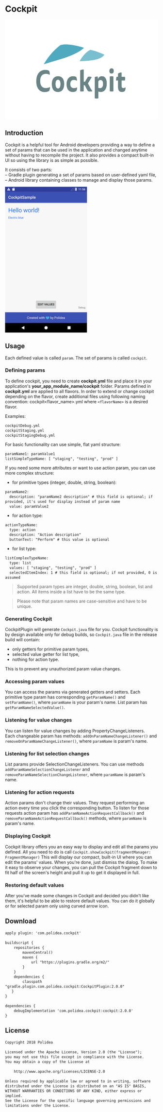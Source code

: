 # Cockpit
<p align="center">
    <img src="https://github.com/Polidea/Cockpit/blob/master/images/Cockpit_logo.jpg" width="594" height="328">
</p>

## Introduction

Cockpit is a helpful tool for Android developers providing a way to define a set of params that can be used in the application and changed anytime without having to recompile the project. It also provides a compact built-in UI so using the library is as simple as possible.

It consists of two parts:  
– Gradle plugin generating a set of params based on user-defined yaml file,  
– Android library containing classes to manage and display those params.

<img src="https://github.com/Polidea/Cockpit/blob/master/images/cockpit-2.gif" width="270" height="480">

## Usage
Each defined value is called `param`. The set of params is called `cockpit`.

### Defining params
To define cockpit, you need to create **cockpit.yml** file and place it in your application's **your_app_module_name/cockpit** folder. Params defined in **cockpit.yml** are applied to all flavors. In order to extend or change cockpit depending on the flavor, create additional files using following naming convention:
cockpit<flavor_name>.yml where `<flavorName>` is a desired flavor.

Examples:
```
cockpitDebug.yml
cockpitStaging.yml
cockpitStagingDebug.yml
```

For basic functionality can use simple, flat yaml structure:
```
paramName1: paramValue1
listSimpleTypeName: [ "staging", "testing", "prod" ]

```

If you need some more attributes or want to use action param, you can use more complex structure:
- for primitive types (integer, double, string, boolean):

```
paramName2:
  description: "paramName2 description" # this field is optional; if provided, it's used for display instead of param name
  value: paramValue2
```

- for action type:
```
actionTypeName:
  type: action
  description: "Action description"
  buttonText: "Perform" # this value is optional
```

- for list type:
```
listComplexTypeName:
  type: list
  values: [ "staging", "testing", "prod" ]
  selectedItemIndex: 1 # this field is optional; if not provided, 0 is assumed
```

> Supported param types are integer, double, string, boolean, list and action. All items inside a list have to be the same type.

> Please note that param names are case-sensitive and have to be unique.

### Generating Cockpit

CockpitPlugin will generate `Cockpit.java` file for you. 
Cockpit functionality is by design available only for debug builds, so `Cockpit.java` file in the release build will contain:
- only getters for primitive param types,
- selected value getter for list type,
- nothing for action type.

This is to prevent any unauthorized param value changes.

### Accessing param values
You can access the params via generated getters and setters. Each primitive type param has corresponding `getParamName()` and `setParamName()`, where `paramName` is your param's name. List param has `getParamNameSelectedValue()`.

### Listening for value changes
You can listen for value changes by adding PropertyChangeListeners.\
Each changeable param has methods: `addOnParamNameChangeListener()` and `removeOnParamNameChangeListener()`, where `paramName` is param's name.

### Listening for list selection changes
List params provide SelectionChangeListeners. You can use methods `addParamNameSelectionChangeListener` and `removeParamNameSelectionChangeListener`, where `paramName` is param's name.

### Listening for action requests
Action params don't change their values. They request performing an action every time you click the corresponding button.
To listen for those requests action param has `addParamNameActionRequestCallback()` and `removeParamNameActionRequestCallback()` methods, where `paramName` is param's name.

### Displaying Cockpit
Cockpit library offers you an easy way to display and edit all the params you defined. All you need to do is call
`Cockpit.showCockpit(fragmentManager: FragmentManager)`
This will display our compact, built-in UI where you can edit the params' values. When you're done, just dismiss the dialog. To make it easy to observe your changes, you can pull the Cockpit fragment down to fit half of the screen's height and pull it up to get it displayed in full.

### Restoring default values
After you've made some changes in Cockpit and decided you didn't like them, it's helpful to be able to restore default values. You can do it globally or for selected param only using curved arrow icon.

## Download
```
apply plugin: 'com.polidea.cockpit'  

buildscript {  
    repositories {
        mavenCentral()  
        maven {  
            url "https://plugins.gradle.org/m2/"
        }
    }  
    dependencies {  
        classpath "gradle.plugin.com.polidea.cockpit:CockpitPlugin:2.0.0"  
   }  
}

dependencies {
    debugImplementation 'com.polidea.cockpit:cockpit:2.0.0'  
}
```
## License
```
Copyright 2018 Polidea

Licensed under the Apache License, Version 2.0 (the "License");
you may not use this file except in compliance with the License.
You may obtain a copy of the License at

    http://www.apache.org/licenses/LICENSE-2.0

Unless required by applicable law or agreed to in writing, software
distributed under the License is distributed on an "AS IS" BASIS,
WITHOUT WARRANTIES OR CONDITIONS OF ANY KIND, either express or implied.
See the License for the specific language governing permissions and
limitations under the License.
```
